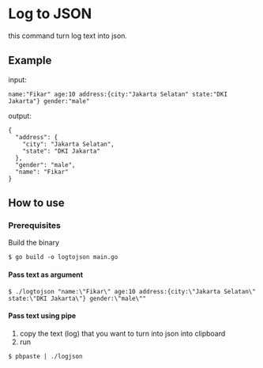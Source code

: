 # Log to JSON

this command turn log text into json.

## Example
input:
```
name:"Fikar" age:10 address:{city:"Jakarta Selatan" state:"DKI Jakarta"} gender:"male"
```
output:
```
{
  "address": {
    "city": "Jakarta Selatan",
    "state": "DKI Jakarta"
  },
  "gender": "male",
  "name": "Fikar"
}
```

## How to use

### Prerequisites

Build the binary
```
$ go build -o logtojson main.go
```

#### Pass text as argument
```
$ ./logtojson "name:\"Fikar\" age:10 address:{city:\"Jakarta Selatan\" state:\"DKI Jakarta\"} gender:\"male\""
```

#### Pass text using pipe
1. copy the text (log) that you want to turn into json into clipboard
2. run
```
$ pbpaste | ./logjson
```

